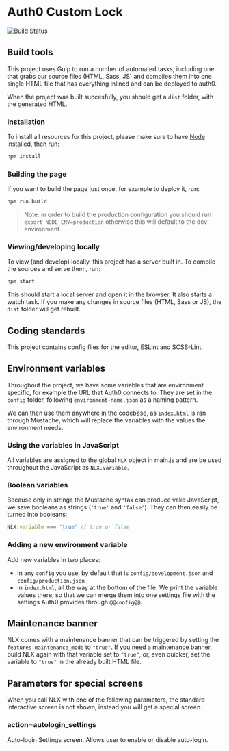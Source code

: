 # Auth0 Custom Lock

[![Build Status](https://travis-ci.org/mozilla-iam/auth0-custom-lock.svg?branch=master)](https://travis-ci.org/mozilla-iam/auth0-custom-lock)

## Build tools

This project uses Gulp to run a number of automated tasks, including one that grabs our source files (HTML, Sass, JS) and compiles them into one single HTML file that has everything inlined and can be deployed to auth0.

When the project was built succesfully, you should get a `dist` folder, with the generated HTML.

### Installation

To install all resources for this project, please make sure to have [Node](https://nodejs.org/) installed, then run:

```bash
npm install
```

### Building the page

If you want to build the page just once, for example to deploy it, run:

```bash
npm run build
```

> Note: in order to build the production configuration you should run `export NODE_ENV=production` otherwise this will default to the dev environment.

### Viewing/developing locally

To view (and develop) locally, this project has a server built in. To compile the sources and serve them, run:

```bash
npm start
```

This should start a local server and open it in the browser. It also starts a watch task. If you make any changes in source files (HTML, Sass or JS), the `dist` folder will get rebuilt.

## Coding standards

This project contains config files for the editor, ESLint and SCSS-Lint.

## Environment variables

Throughout the project, we have some variables that are environment specific, for example the URL that Auth0 connects to. They are set in the `config` folder, following `environment-name.json` as a naming pattern.

We can then use them anywhere in the codebase, as `index.html` is ran through Mustache, which will replace the variables with the values the environment needs.

### Using the variables in JavaScript

All variables are assigned to the global `NLX` object in main.js and are be used throughout the JavaScript as `NLX.variable`.

### Boolean variables

Because only in strings the Mustache syntax can produce valid JavaScript, we save booleans as strings (`'true'` and `'false'`). They can then easily be turned into booleans:

```js
NLX.variable === 'true' // true or false
```

### Adding a new environment variable

Add new variables in two places:

* in any `config` you use, by default that is `config/development.json` and `config/production.json`
* in `index.html`, all the way at the bottom of the file. We print the variable values there, so that we can merge them into one settings file with the settings Auth0 provides through `@@config@@`.

## Maintenance banner

NLX comes with a maintenance banner that can be triggered by setting the `features.maintenance_mode` to `"true"`. If you need a maintenance banner, build NLX again with that variable set to `"true"`, or, even quicker, set the variable to `"true"` in the already built HTML file.

## Parameters for special screens

When you call NLX with one of the following parameters, the standard interactive screen is not shown, instead you will get a special screen.

### action=autologin_settings

Auto-login Settings screen. Allows user to enable or disable auto-login.
